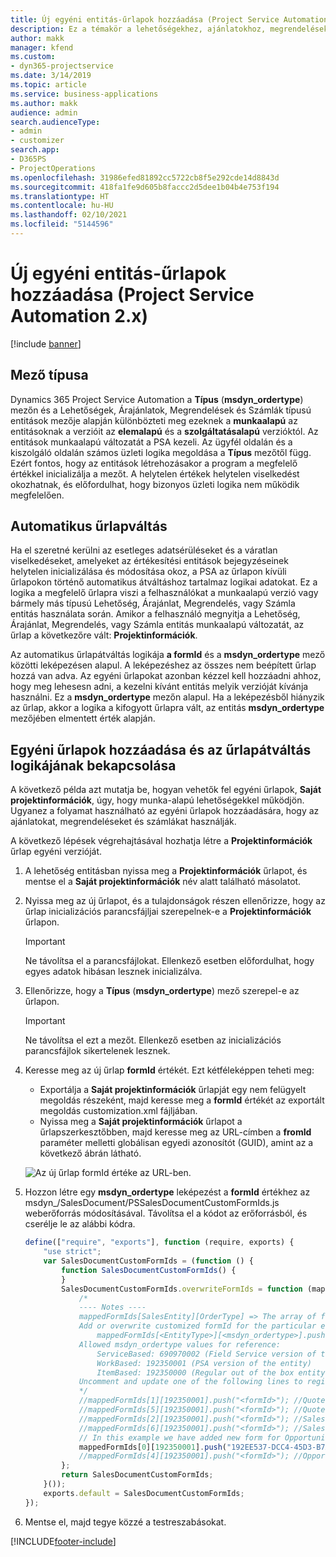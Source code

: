 ```yaml
---
title: Új egyéni entitás-űrlapok hozzáadása (Project Service Automation 2.x)
description: Ez a témakör a lehetőségekhez, ajánlatokhoz, megrendelésekhez és számlákhoz tartozó egyéni entitás-űrlapok hozzáadásával kapcsolatban tartalmaz tájékoztatást a Dynamics 365 Project Service Automation 2.x alkalmazásban.
author: makk
manager: kfend
ms.custom:
- dyn365-projectservice
ms.date: 3/14/2019
ms.topic: article
ms.service: business-applications
ms.author: makk
audience: admin
search.audienceType:
- admin
- customizer
search.app:
- D365PS
- ProjectOperations
ms.openlocfilehash: 31986efed81892cc5722cb8f5e292cde14d8843d
ms.sourcegitcommit: 418fa1fe9d605b8faccc2d5dee1b04b4e753f194
ms.translationtype: HT
ms.contentlocale: hu-HU
ms.lasthandoff: 02/10/2021
ms.locfileid: "5144596"
---
```

# <a name="add-new-custom-entity-forms-project-service-automation-2x"></a>Új egyéni entitás-űrlapok hozzáadása (Project Service Automation 2.x)

[!include [banner](../../includes/psa-now-project-operations.md)]

## <a name="type-field"></a>Mező típusa 

Dynamics 365 Project Service Automation a **Típus** (**msdyn\_ordertype**) mezőn és a Lehetőségek, Árajánlatok, Megrendelések és Számlák típusú entitások mezője alapján különbözteti meg ezeknek a **munkaalapú** az entitásoknak a verzióit az **elemalapú** és a **szolgáltatásalapú** verzióktól. Az entitások munkaalapú változatát a PSA kezeli. Az ügyfél oldalán és a kiszolgáló oldalán számos üzleti logika megoldása a **Típus** mezőtől függ. Ezért fontos, hogy az entitások létrehozásakor a program a megfelelő értékkel inicializálja a mezőt. A helytelen értékek helytelen viselkedést okozhatnak, és előfordulhat, hogy bizonyos üzleti logika nem működik megfelelően.

## <a name="automatic-form-switching"></a>Automatikus űrlapváltás

Ha el szeretné kerülni az esetleges adatsérüléseket és a váratlan viselkedéseket, amelyeket az értékesítési entitások bejegyzéseinek helytelen inicializálása és módosítása okoz, a PSA az űrlapon kívüli űrlapokon történő automatikus átváltáshoz tartalmaz logikai adatokat. Ez a logika a megfelelő űrlapra viszi a felhasználókat a munkaalapú verzió vagy bármely más típusú Lehetőség, Árajánlat, Megrendelés, vagy Számla entitás használata során. Amikor a felhasználó megnyitja a Lehetőség, Árajánlat, Megrendelés, vagy Számla entitás munkaalapú változatát, az űrlap a következőre vált: **Projektinformációk**.

Az automatikus űrlapátváltás logikája **a formId** és a **msdyn\_ordertype** mező közötti leképezésen alapul. A leképezéshez az összes nem beépített űrlap hozzá van adva. Az egyéni űrlapokat azonban kézzel kell hozzáadni ahhoz, hogy meg lehesesn adni, a kezelni kívánt entitás melyik verzióját kívánja használni. Ez a **msdyn\_ordertype** mezőn alapul. Ha a leképezésből hiányzik az űrlap, akkor a logika a kifogyott űrlapra vált, az entitás **msdyn\_ordertype** mezőjében elmentett érték alapján.

## <a name="add-custom-forms-and-turn-on-the-form-switching-logic"></a>Egyéni űrlapok hozzáadása és az űrlapátváltás logikájának bekapcsolása

A következő példa azt mutatja be, hogyan vehetők fel egyéni űrlapok, **Saját projektinformációk**, úgy, hogy munka-alapú lehetőségekkel működjön. Ugyanez a folyamat használható az egyéni űrlapok hozzáadására, hogy az ajánlatokat, megrendeléseket és számlákat használják.

A következő lépések végrehajtásával hozhatja létre a **Projektinformációk** űrlap egyéni verzióját.

1. A lehetőség entitásban nyissa meg a **Projektinformációk** űrlapot, és mentse el a **Saját projektinformációk** név alatt található másolatot.
2. Nyissa meg az új űrlapot, és a tulajdonságok részen ellenőrizze, hogy az űrlap inicializációs parancsfájljai szerepelnek-e a **Projektinformációk** űrlapon. 

    > [!IMPORTANT]
    > Ne távolítsa el a parancsfájlokat. Ellenkező esetben előfordulhat, hogy egyes adatok hibásan lesznek inicializálva.

3. Ellenőrizze, hogy a **Típus** (**msdyn\_ordertype**) mező szerepel-e az űrlapon. 

    > [!IMPORTANT]
    > Ne távolítsa el ezt a mezőt. Ellenkező esetben az inicializációs parancsfájlok sikertelenek lesznek.

4. Keresse meg az új űrlap **formId** értékét. Ezt kétféleképpen teheti meg:

    - Exportálja a **Saját projektinformációk** űrlapját egy nem felügyelt megoldás részeként, majd keresse meg a **formId** értékét az exportált megoldás customization.xml fájljában.
    - Nyissa meg a **Saját projektinformációk** űrlapot a űrlapszerkesztőbben, majd keresse meg az URL-címben a **fromId** paraméter melletti globálisan egyedi azonosítót (GUID), amint az a következő ábrán látható.

    ![Az új űrlap formId értéke az URL-ben.](media/how-to-add-custom-forms-in-v2.0.png)

5. Hozzon létre egy **msdyn\_ordertype** leképezést a **formId** értékhez az msdyn\_/SalesDocument/PSSalesDocumentCustomFormIds.js weberőforrás módosításával. Távolítsa el a kódot az erőforrásból, és cserélje le az alábbi kódra.

    ```javascript
    define(["require", "exports"], function (require, exports) {
        "use strict";
        var SalesDocumentCustomFormIds = (function () {
            function SalesDocumentCustomFormIds() {
            }
            SalesDocumentCustomFormIds.overwriteFormIds = function (mappedFormIds) {
                /*
                ---- Notes ----
                mappedFormIds[SalesEntity][OrderType] => The array of forms IDs that support particular entity and order type
                Add or overwrite customized formId for the particular entity and order type by calling:
                    mappedFormIds[<EntityType>][<msdyn_ordertype>].push("<formId>");
                Allowed msdyn_ordertype values for reference:
                    ServiceBased: 690970002 (Field Service version of the entity)
                    WorkBased: 192350001 (PSA version of the entity)
                    ItemBased: 192350000 (Regular out of the box entity)
                Uncomment and update one of the following lines to register custom PSA form for required entity:
                */      
                //mappedFormIds[1][192350001].push("<formId>"); //Quote
                //mappedFormIds[5][192350001].push("<formId>"); //Quote Line
                //mappedFormIds[2][192350001].push("<formId>"); //Sales Order
                //mappedFormIds[6][192350001].push("<formId>"); //Sales Order Line
                // In this example we have added new form for Opportunity
                mappedFormIds[0][192350001].push("192EE537-DCC4-45D3-B7AF-EA694B9113D2"); //Opportunity
                //mappedFormIds[4][192350001].push("<formId>"); //Opportunity Line
            };
            return SalesDocumentCustomFormIds;
        }());
        exports.default = SalesDocumentCustomFormIds;
    });
    ```

6. Mentse el, majd tegye közzé a testreszabásokat.


[!INCLUDE[footer-include](../../includes/footer-banner.md)]